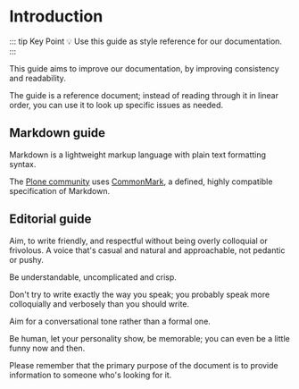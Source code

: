 # Introduction

::: tip Key Point
:bulb: Use this guide as style reference for our documentation.
:::

This guide aims to improve our documentation, by improving consistency and readability.

The guide is a reference document; instead of reading through it in linear order, you can use it to look up specific issues as needed.

## Markdown guide

Markdown is a lightweight markup language with plain text formatting syntax.

The [Plone community](https://plone.org) uses [CommonMark](https://commonmark.org/), a defined, highly compatible specification of Markdown.

## Editorial guide

Aim, to write friendly, and respectful without being overly colloquial or frivolous.
A voice that's casual and natural and approachable, not pedantic or pushy.

Be understandable, uncomplicated and crisp.

Don't try to write exactly the way you speak; you probably speak more colloquially and verbosely than you should write.

Aim for a conversational tone rather than a formal one.

Be human, let your personality show, be memorable; you can even be a little funny now and then.

Please remember that the primary purpose of the document is to provide information to someone who's looking for it.
